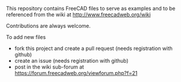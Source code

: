 This repository contains FreeCAD files to serve as examples and to be referenced from the wiki at http://www.freecadweb.org/wiki

Contributions are always welcome.

To add new files
* fork this project and create a pull request (needs registration with github)
* create an issue (needs registration with github)
* post in the wiki sub-forum at https://forum.freecadweb.org/viewforum.php?f=21
